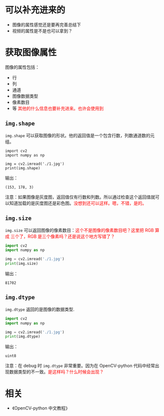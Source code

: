 
# 可以补充进来的

- 图像的属性感觉还是要再完善总结下
- 视频的属性是不是也可以拿到？

# 获取图像属性

图像的属性包括：

- 行
- 列
- 通道
- 图像数据类型
- 像素数目
- 等 <span style="color:red;">其他的什么信息也要补充进来。也许会使用到</span>

## `img.shape`

`img.shape` 可以获取图像的形状。他的返回值是一个包含行数，列数通道数的元组。

```
import cv2
import numpy as np

img = cv2.imread('./1.jpg')
print(img.shape)
```

输出：

```
(153, 178, 3)
```


注意：如果图像是灰度图，返回值仅有行数和列数。所以通过检查这个返回值就可以知道加载的是灰度图还是彩色图。<span style="color:red;">没想到还可以这样。嗯，不错，是的。</span>

## `img.size`


`img.size` 可以返回图像的像素数目：<span style="color:red;">这个不是图像的像素数目吧？这里把 RGB 算成 三个了，RGB 是三个像素吗？还是说这个地方写错了？</span>

```python
import cv2
import numpy as np

img = cv2.imread('./1.jpg')
print(img.size)
```

输出：

```
81702
```
## `img.dtype`

`img.dtype` 返回的是图像的数据类型.

```python
import cv2
import numpy as np

img = cv2.imread('./1.jpg')
print(img.dtype)
```

输出：

```
uint8
```


注意：在 debug 时 `img.dtype` 非常重要。因为在 OpenCV-python 代码中经常出现数据类型的不一致。<span style="color:red;">是这样吗？什么时候会出现？</span>







# 相关

- 《OpenCV-python 中文教程》
